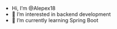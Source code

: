 - Hi, I’m @Alepex18
- 👀 I’m interested in backend development
- 🌱 I’m currently learning Spring Boot
